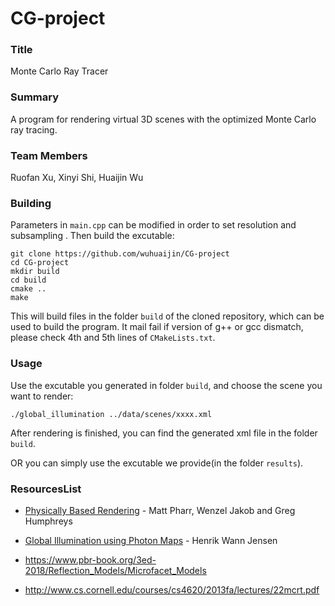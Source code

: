 # CG-project

### **Title**

Monte Carlo Ray Tracer

### **Summary**

A program for rendering virtual 3D scenes with the optimized Monte Carlo ray tracing.

### **Team Members**

Ruofan Xu, Xinyi Shi, Huaijin Wu

### **Building**

Parameters in `main.cpp` can be modified in order to set resolution and subsampling . Then build the excutable:

```
git clone https://github.com/wuhuaijin/CG-project
cd CG-project
mkdir build
cd build
cmake ..
make
```

This will build files in the folder `build` of the cloned repository, which can be used to build the program. It mail fail if version of g++ or gcc dismatch, please check 4th and 5th lines of `CMakeLists.txt`.

### **Usage**

Use the excutable you generated in folder `build`, and choose the scene you want to render:

```
./global_illumination ../data/scenes/xxxx.xml
```

After rendering is finished, you can find the generated xml file in the folder `build`.

OR you can simply use the excutable we provide(in the folder `results`). 

### **ResourcesList**

- [Physically Based Rendering](http://www.pbr-book.org/) - Matt Pharr, Wenzel Jakob and Greg Humphreys

- [Global Illumination using Photon Maps](http://graphics.stanford.edu/~henrik/papers/ewr7/ewr7.html) - Henrik Wann Jensen
- https://www.pbr-book.org/3ed-2018/Reflection_Models/Microfacet_Models
- http://www.cs.cornell.edu/courses/cs4620/2013fa/lectures/22mcrt.pdf
